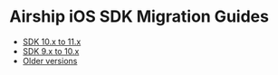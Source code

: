 
# Airship iOS SDK Migration Guides
* [SDK 10.x to 11.x](migration-guide-10-11.md)
* [SDK 9.x to 10.x](migration-guide-9-10.md)
* [Older versions](migration-guide-legacy.md)
